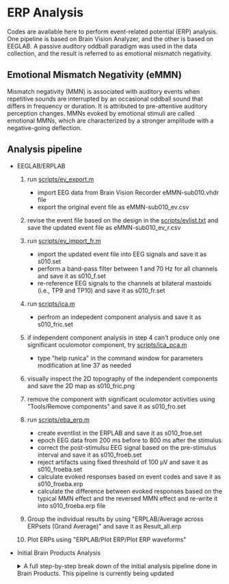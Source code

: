 # ERP Analysis
Codes are available here to perform event-related potential (ERP) analysis. One pipeline is based on Brain Vision Analyzer, and the other is based on EEGLAB. A passive auditory oddball paradigm was used in the data collection, and the result is referred to as emotional mismatch negativity.

## Emotional Mismatch Negativity (eMMN)
Mismatch negativity (MMN) is associated with auditory events when repetitive sounds are interrupted by an occasional oddball sound that differs in frequency or duration. It is attributed to pre-attentive auditory perception changes. MMNs evoked by emotional stimuli are called emotional MMNs, which are characterized by a stronger amplitude with a negative-going deflection.

## Analysis pipeline
- EEGLAB/ERPLAB
  1. run [scripts/ev_export.m](url)
     - import EEG data from Brain Vision Recorder eMMN-sub010.vhdr file
     - export the original event file as eMMN-sub010_ev.csv
    
  2. revise the event file based on the design in the [scripts/evlist.txt](url) and save the updated event file as eMMN-sub010_ev_r.csv
  
  3. run [scripts/ev_import_fr.m](url)
      - import the updated event file into EEG signals and save it as s010.set
      - perform a band-pass filter between 1 and 70 Hz for all channels and save it as s010_f.set
      - re-reference EEG signals to the channels at bilateral mastoids (i.e., TP9 and TP10) and save it as s010_fr.set
    
  4. run [scripts/ica.m](url)
      - perfrom an indepedent component analysis and save it as s010_fric.set
    
  5. if independent component analysis in step 4 can't produce only one significant oculomotor component, try [scripts/ica_pca.m](url) 
      - type "help runica" in the command window for parameters modification at line 37 as needed
    
  6. visually inspect the 2D topography of the independent components and save the 2D map as s010_fric.png
  
  7. remove the component with significant oculomotor activities using "Tools/Remove components" and save it as s010_fro.set
  
  8. run [scripts/eba_erp.m](url)
      - create eventlist in the ERPLAB and save it as s010_froe.set
      - epoch EEG data from 200 ms before to 800 ms after the stimulus
      - correct the post-stimulsu EEG signal based on the pre-stimulus interval and save it as s010_froeb.set
      - reject artifacts using fixed threshold of 100 µV and save it as s010_froeba.set
      - calculate evoked responses based on event codes and save it as s010_froeba.erp
      - calculate the difference between evoked responses based on the typical MMN effect and the reversed MMN effect and re-write it into s010_froeba.erp file
    
  9. Group the individual results by using "ERPLAB/Average across ERPsets (Grand Average)" and save it as Result_all.erp
  
  10. Plot ERPs using "ERPLAB/Plot ERP/Plot ERP waveforms"
  
   
- Initial Brain Products Analysis
  <details>
  <summary> A full step-by-step break down of the initial analysis pipeline done in Brain Products. This pipeline is currently being updated </summary>
    
  1. History template for [re-referencing](https://github.com/Lin-Brain-Lab/EEG_Event-Related-Potentials/blob/main/scripts/HistTempPre_rbs.ehtp)
      - Uses Transformations -> Data Preprocessing -> New Reference
      - Re-references all channels to TP9 keeping the not re-referenced TP9 in the dataset
    
  2. Marker for Bad Intervals
      - Uses Transformations -> Data Preprocessing ->  Edit Markers (graphical)
      - Manually marks all noisy and inter-block intervals as bad intervals
   
  3. History template for [further processing](https://github.com/Lin-Brain-Lab/EEG_Event-Related-Potentials/blob/main/scripts/HistTempPost_rbsAll.ehtp)
      - Applies IIR Filters
        - Uses Transformations -> Artifact Rejection/Reduction -> Data Filtering -> IIR Filters
        - Applies 1hz low cutoff filter, 40hz high cutoff filter, and 60hz notch filter
      
      - Ocular Correction
        - Uses Transformations -> Frequency and Component Analysis -> ICA
        - Applies Infomax Extended ICA algorithm to whole dataset (excluding channels TP9, TP10, FT10) 
        - user must manually identify candidate components for VEOG and HEOG from component read-out, verify candidates using topography and subtraction comparison
    
      - Block Segmentation
        - Uses Transformations -> Segment Analysis Functions -> Segmentation
        - Segments blocks from Oms-556500ms based on identifying block codes (ie S27, S28...)
        - To select only initial block designation codes, an advanced Boolean expression is used:
        ```
        FIRST (Stimulus, S 11, *, *)  OR FIRST (Stimulus, S 2, *, *) OR FIRST (Stimulus, S 12, *, *) OR FIRST (Stimulus, S 13, *, *)
        ```
        - Some blocks need fine-tuning based on timing or coding irregularities
    
      - Renaming Markers
        - Uses Transformations -> Data Preprocessing ->  Edit Markers (automatic)
        - renames all stimuli markers to either standard or deviant
        ```
        Old Type       	Old Description          	New Type       	New Description          	Channel  	Time Shift  	Action on Markers
        Stimulus   	S  2                     	Stimulus   	Deviant                  	no change	         0	modified          
        Stimulus   	S 11                     	Stimulus   	Standard                 	no change	         0	modified          
        Stimulus   	S 12                     	Stimulus   	Standard                 	no change	         0	modified          
        Stimulus   	S 13                     	Stimulus   	Standard                 	no change	         0	modified      
        ```
    
      - Trial Segmentation
        - Uses Transformations -> Segment Analysis Functions -> Segmentation
        - Segments trials from -200ms-1000ms, skipping any marked bad intervals
        - Deviant trials are defined based on the deviant stimulus codes for which the following advanced Boolean expression held true
        ```
        LAST (Stimulus, Standard, -2000, 0)
        ```
        - Standard trials are defined based on the standard stimulus codes for which the following advanced Boolean expression held true
        ```
        FIRST (Stimulus, Deviant, 0, 2000)
        ```
    
      - Baseline correction
        - Uses Transformations -> Segment Analysis Functions -> Baseline Correction
        - all segments are corrected based on the pre-stimulus interval (-200ms-0ms)
    
      - Average ERP calculation
        - Uses Transformations -> Segment Analysis Functions -> Average
        - Averages all segments in each trial are calculated along with their standard deviations
    
  4. MMN Calculation
      - Use Transformations -> Connectivity and Statistics -> Data Comparison (Difference)
      - Manually calculate the MMN based on the Deviant - Standard Average ERPs for each block
    
  5. Grand Average calculation
      - Use Transformations -> Segment Analysis Functions -> Result Evaluation -> Grand Average
      - Calculate the Grand Average of all ERP and MMN for all blocks using all datasets
    
  6. History template to [export to MATLAB](https://github.com/Lin-Brain-Lab/EEG_Event-Related-Potentials/blob/main/scripts/HistTempExport.ehtp)
      - uses Export -> Generic Data
      - Data from all averaged trials and MMNs are exported as .txt files for further data analysis, depictions, and statistics done in MATLAB
    
  7. Data results
      - Data resulting from this pipeline are depicted in a PowerPoint presentation available [here](https://docs.google.com/presentation/d/1MA_F7ikH4wJpQ0svzPNiP0EWaXcTarxt/edit?usp=share_link&ouid=107691860668063732151&rtpof=true&sd=true)

  </details>
